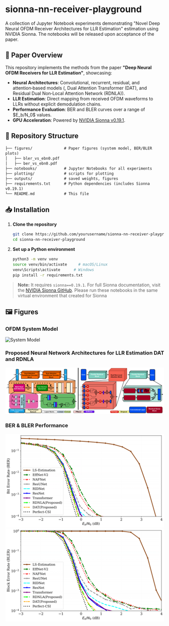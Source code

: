 # sionna-nn-receiver-playground

A collection of Jupyter Notebook experiments demonstrating "Novel Deep Neural OFDM Receiver Architectures for LLR Estimation" estimation using NVIDIA Sionna.
The notebooks will be released upon acceptance of the paper.
## 📖 Paper Overview

This repository implements the methods from the paper **"Deep Neural OFDM Receivers for LLR Estimation"**, showcasing:

* **Neural Architectures**: Convolutional, recurrent, residual, and attention‑based models (, Dual Attention Transformer (DAT), and Residual Dual Non‑Local Attention Network (RDNLA)).
* **LLR Estimation**: Direct mapping from received OFDM waveforms to LLRs without explicit demodulation chains.
* **Performance Evaluation**: BER and BLER curves over a range of \$E\_b/N\_0\$ values.
* **GPU Acceleration**: Powered by [NVIDIA Sionna v0.19.1](https://github.com/nvidia/sionna).

## 📂 Repository Structure

```
├── figures/              # Paper figures (system model, BER/BLER plots)
│   ├── bler_vs_ebn0.pdf
│   ├── ber_vs_ebn0.pdf
├── notebooks/            # Jupyter Notebooks for all experiments
├── plotting/             # scripts for plotting
├── outputs/              # saved weights, figures 
├── requirements.txt      # Python dependencies (includes Sionna v0.19.1)
└── README.md             # This file
```

## 📥 Installation

1. **Clone the repository**

   ```bash
   git clone https://github.com/yourusername/sionna-nn-receiver-playground.git
   cd sionna-nn-receiver-playground
   ```

2. **Set up a Python environment**

   ```bash
   python3 -m venv venv
   source venv/bin/activate     # macOS/Linux
   venv\Scripts\activate      # Windows
   pip install -r requirements.txt
   ```

> **Note:** It requires `sionna==0.19.1`. For full Sionna documentation, visit the [NVIDIA Sionna GitHub](https://github.com/nvidia/sionna). Please run these notebooks in the same virtual environment that created for Sionna


## 🖼️ Figures

### OFDM System Model

![System Model](figures/system-model.png)

### Proposed Neural Network Architectures for LLR Estimation DAT and RDNLA

![Architecture](figures/dl-diagrams.png)

### BER & BLER Performance
![Results](figures/ber_vs_ebn0.png)
![Results](figures/bler_vs_ebn0.png)

